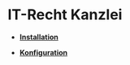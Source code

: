 # IT-Recht Kanzlei 

-   **[Installation](7_4_3_1_Installation.md)**  

-   **[Konfiguration](7_4_3_2_Konfiguration.md)**  




